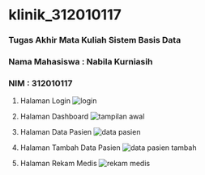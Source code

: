 # klinik_312010117
### Tugas Akhir Mata Kuliah Sistem Basis Data
### Nama Mahasiswa : Nabila Kurniasih
### NIM : 312010117

1. Halaman Login
![login](https://user-images.githubusercontent.com/106641416/179343735-50d044f5-773e-414c-a490-880c4f4528cf.PNG)

2. Halaman Dashboard
![tampilan awal](https://user-images.githubusercontent.com/106641416/179343783-a03c1b18-4bb7-4c7c-989c-677208ca41ab.PNG)

3. Halaman Data Pasien
![data pasien](https://user-images.githubusercontent.com/106641416/179343753-956f6e22-02ae-45f2-8cf4-89c0b66bb14a.PNG)

4. Halaman Tambah Data Pasien
![data pasien tambah](https://user-images.githubusercontent.com/106641416/179343804-44713f6a-7ce4-4c43-8210-83a7a6d5fe36.PNG)

5. Halaman Rekam Medis
![rekam medis](https://user-images.githubusercontent.com/106641416/179343813-20fef72c-9283-48b9-99db-71ed9ecec96c.PNG)
